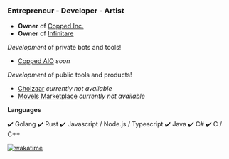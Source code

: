 ### Entrepreneur - Developer - Artist
- **Owner** of [Copped Inc.](https://github.com/copped-inc)
- **Owner** of [Infinitare](https://github.com/infinitare)



_Development_ of private bots and tools!
- [Copped AIO](https://twitter.com/ileFixDev) *soon*

_Development_ of public tools and products!
- [Choizaar](https://choizaar.com) *currently not available*
- [Movels Marketplace](https://twitter.com/movelsmarket) *currently not available*

__Languages__

✔️ Golang
✔️ Rust
✔️ Javascript / Node.js / Typescript
✔️ Java
✔️ C#
✔️ C / C++

[![wakatime](https://wakatime.com/badge/user/018ba8b7-cb55-4e77-895b-944c92a13477.svg)](https://wakatime.com/@018ba8b7-cb55-4e77-895b-944c92a13477)
